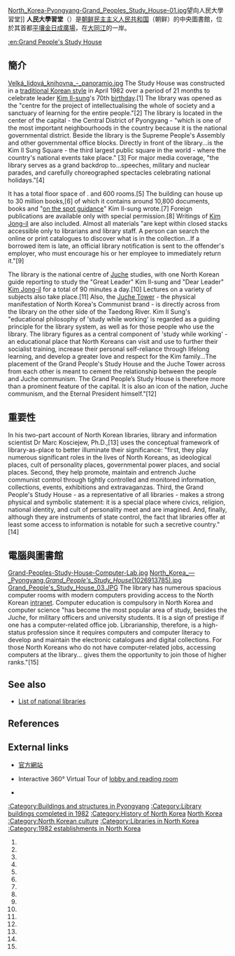 [North_Korea-Pyongyang-Grand_Peoples_Study_House-01.jpg](https://zh.wikipedia.org/wiki/File:North_Korea-Pyongyang-Grand_Peoples_Study_House-01.jpg "fig:North_Korea-Pyongyang-Grand_Peoples_Study_House-01.jpg")望向人民大學習堂\]\] **人民大學習堂**（）是[朝鲜民主主义人民共和国](../Page/朝鲜民主主义人民共和国.md "wikilink")（朝鲜）的中央圖書館，位於其首都[平壤](../Page/平壤.md "wikilink")[金日成廣場](../Page/金日成廣場.md "wikilink")，在[大同江](../Page/大同江.md "wikilink")的一岸。

[:en:Grand People's Study House](https://zh.wikipedia.org/wiki/:en:Grand_People's_Study_House "wikilink")

## 簡介

[Velká_lidová_knihovna_-_panoramio.jpg](https://zh.wikipedia.org/wiki/File:Velká_lidová_knihovna_-_panoramio.jpg "fig:Velká_lidová_knihovna_-_panoramio.jpg") The Study House was constructed in a [traditional Korean style](https://zh.wikipedia.org/wiki/Korean_architecture "wikilink") in April 1982 over a period of 21 months to celebrate leader [Kim Il-sung](https://zh.wikipedia.org/wiki/Kim_Il-sung "wikilink")'s 70th [birthday](https://zh.wikipedia.org/wiki/Day_of_the_Sun "wikilink").\[1\] The library was opened as the "centre for the project of intellectualising the whole of society and a sanctuary of learning for the entire people."\[2\] The library is located in the center of the capital - the Central District of Pyongyang - "which is one of the most important neighbourhoods in the country because it is the national governmental district. Beside the library is the Supreme People's Assembly and other governmental office blocks. Directly in front of the library...is the Kim Il Sung Square - the third largest public square in the world - where the country's national events take place." \[3\] For major media coverage, "the library serves as a grand backdrop to...speeches, military and nuclear parades, and carefully choreographed spectacles celebrating national holidays."\[4\]

It has a total floor space of . and 600 rooms.\[5\] The building can house up to 30 million books,\[6\] of which it contains around 10,800 documents, books and "[on the spot guidance](https://zh.wikipedia.org/wiki/On_the_Spot_Guidance "wikilink")" Kim Il-sung wrote.\[7\] Foreign publications are available only with special permission.\[8\] Writings of [Kim Jong-il](https://zh.wikipedia.org/wiki/Kim_Jong-il "wikilink") are also included. Almost all materials "are kept within closed stacks accessible only to librarians and library staff. A person can search the online or print catalogues to discover what is in the collection...If a borrowed item is late, an official library notification is sent to the offender's employer, who must encourage his or her employee to immediately return it."\[9\]

The library is the national centre of [Juche](https://zh.wikipedia.org/wiki/Juche "wikilink") studies, with one North Korean guide reporting to study the "Great Leader" Kim Il-sung and "Dear Leader" [Kim Jong-il](https://zh.wikipedia.org/wiki/Kim_Jong-il "wikilink") for a total of 90 minutes a day.\[10\] Lectures on a variety of subjects also take place.\[11\] Also, the [Juche Tower](https://zh.wikipedia.org/wiki/Juche_Tower "wikilink") - the physical manifestation of North Korea's Communist brand - is directly across from the library on the other side of the Taedong River. Kim Il Sung's "educational philosophy of 'study while working' is regarded as a guiding principle for the library system, as well as for those people who use the library. The library figures as a central component of 'study while working' - an educational place that North Koreans can visit and use to further their socialist training, increase their personal self-reliance through lifelong learning, and develop a greater love and respect for the Kim family...The placement of the Grand People's Study House and the Juche Tower across from each other is meant to cement the relationship between the people and Juche communism. The Grand People’s Study House is therefore more than a prominent feature of the capital. It is also an icon of the nation, Juche communism, and the Eternal President himself."\[12\]

## 重要性

In his two-part account of North Korean libraries, library and information scientist Dr Marc Kosciejew, Ph.D.,\[13\] uses the conceptual framework of library-as-place to better illuminate their significance: "first, they play numerous significant roles in the lives of North Koreans, as ideological places, cult of personality places, governmental power places, and social places. Second, they help promote, maintain and entrench Juche communist control through tightly controlled and monitored information, collections, events, exhibitions and extravaganzas. Third, the Grand People's Study House - as a representative of all libraries - makes a strong physical and symbolic statement: it is a special place where civics, religion, national identity, and cult of personality meet and are imagined. And, finally, although they are instruments of state control, the fact that libraries offer at least some access to information is notable for such a secretive country."\[14\]

## 電腦與圖書館

[Grand-Peoples-Study-House-Computer-Lab.jpg](https://zh.wikipedia.org/wiki/File:Grand-Peoples-Study-House-Computer-Lab.jpg "fig:Grand-Peoples-Study-House-Computer-Lab.jpg") [North_Korea_—_Pyongyang,_Grand_People's_Study_House_(1026913785).jpg](https://zh.wikipedia.org/wiki/File:North_Korea_—_Pyongyang,_Grand_People's_Study_House_\(1026913785\).jpg "fig:North_Korea_—_Pyongyang,_Grand_People's_Study_House_(1026913785).jpg") [Grand_People's_Study_House_03.JPG](https://zh.wikipedia.org/wiki/File:Grand_People's_Study_House_03.JPG "fig:Grand_People's_Study_House_03.JPG") The library has numerous spacious computer rooms with modern computers providing access to the North Korean [intranet](https://zh.wikipedia.org/wiki/Kwangmyong_\(network\) "wikilink"). Computer education is compulsory in North Korea and computer science "has become the most popular area of study, besides the *Juche*, for military officers and university students. It is a sign of prestige if one has a computer-related office job. Librarianship, therefore, is a high-status profession since it requires computers and computer literacy to develop and maintain the electronic catalogues and digital collections. For those North Koreans who do not have computer-related jobs, accessing computers at the library... gives them the opportunity to join those of higher ranks."\[15\]

## See also

  - [List of national libraries](https://zh.wikipedia.org/wiki/List_of_national_libraries "wikilink")

## References

## External links

  - [官方網站](http://www.gpsh.edu.kp:8080/)

  - Interactive 360° Virtual Tour of [lobby and reading room](http://www.dprk360.com/360/grand_peoples_study_house/)

  -
[:Category:Buildings and structures in Pyongyang](https://zh.wikipedia.org/wiki/Category:Buildings_and_structures_in_Pyongyang "wikilink") [:Category:Library buildings completed in 1982](https://zh.wikipedia.org/wiki/Category:Library_buildings_completed_in_1982 "wikilink") [:Category:History of North Korea](https://zh.wikipedia.org/wiki/Category:History_of_North_Korea "wikilink") [North Korea](https://zh.wikipedia.org/wiki/Category:National_libraries "wikilink") [:Category:North Korean culture](https://zh.wikipedia.org/wiki/Category:North_Korean_culture "wikilink") [:Category:Libraries in North Korea](https://zh.wikipedia.org/wiki/Category:Libraries_in_North_Korea "wikilink") [:Category:1982 establishments in North Korea](https://zh.wikipedia.org/wiki/Category:1982_establishments_in_North_Korea "wikilink")

1.

2.

3.

4.
5.

6.

7.

8.

9.
10.

11.

12.
13.

14.

15.